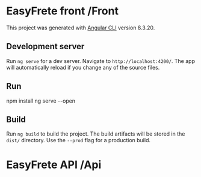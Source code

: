 # EasyFrete front /Front
This project was generated with [Angular CLI](https://github.com/angular/angular-cli) version 8.3.20.

## Development server
Run `ng serve` for a dev server. Navigate to `http://localhost:4200/`. The app will automatically reload if you change any of the source files.

## Run
npm install
ng serve --open

## Build
Run `ng build` to build the project. The build artifacts will be stored in the `dist/` directory. Use the `--prod` flag for a production build.

# EasyFrete API /Api